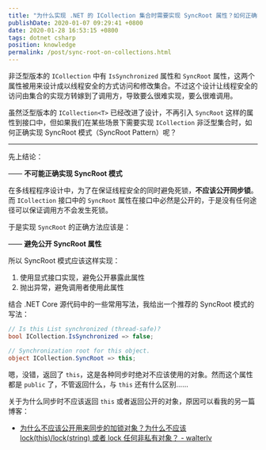 ```yaml
---
title: "为什么实现 .NET 的 ICollection 集合时需要实现 SyncRoot 属性？如何正确实现这个属性？"
publishDate: 2020-01-07 09:29:41 +0800
date: 2020-01-28 16:53:15 +0800
tags: dotnet csharp
position: knowledge
permalink: /post/sync-root-on-collections.html
---
```


非泛型版本的 `ICollection` 中有 `IsSynchronized` 属性和 `SyncRoot` 属性，这两个属性被用来设计成以线程安全的方式访问和修改集合。不过这个设计让线程安全的访问由集合的实现方转嫁到了调用方，导致要么很难实现，要么很难调用。

虽然泛型版本的 `ICollection<T>` 已经改进了设计，不再引入 `SyncRoot` 这样的属性到接口中，但如果我们在某些场景下需要实现 `ICollection` 非泛型集合时，如何正确实现 SyncRoot 模式（SyncRoot Pattern）呢？

---

先上结论：

—— **不可能正确实现 SyncRoot 模式**

在多线程程序设计中，为了在保证线程安全的同时避免死锁，**不应该公开同步锁**。而 `ICollection` 接口中的 `SyncRoot` 属性在接口中必然是公开的，于是没有任何途径可以保证调用方不会发生死锁。

于是实现 `SyncRoot` 的正确方法应该是：

—— **避免公开 SyncRoot 属性**

所以 SyncRoot 模式应该这样实现：

1. 使用显式接口实现，避免公开暴露此属性
2. 抛出异常，避免调用者使用此属性

结合 .NET Core 源代码中的一些常用写法，我给出一个推荐的 SyncRoot 模式的写法：

```csharp
// Is this List synchronized (thread-safe)?
bool ICollection.IsSynchronized => false;

// Synchronization root for this object.
object ICollection.SyncRoot => this;
```

嗯，没错，返回了 `this`，这是各种同步时绝对不应该使用的对象。然而这个属性都是 `public` 了，不管返回什么，与 `this` 还有什么区别……

关于为什么同步时不应该返回 `this` 或者返回公开的对象，原因可以看我的另一篇博客：

- [为什么不应该公开用来同步的加锁对象？为什么不应该 lock(this)/lock(string) 或者 lock 任何非私有对象？ - walterlv](/post/why-making-the-sync-root-public-is-dangerous)

